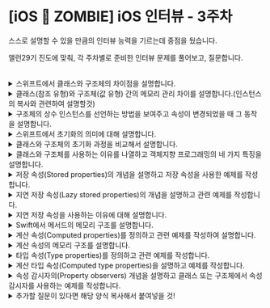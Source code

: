 # [iOS 🧟 ZOMBIE] iOS 인터뷰 - 3주차

스스로 설명할 수 있을 만큼의 인터뷰 능력을 기르는데 중점을 뒀습니다.

앨런29기 진도에 맞춰, 각 주차별로 준비한 인터뷰 문제를 풀어보고, 질문합니다.

<br>

<details>
<summary>스위프트에서 클래스와 구조체의 차이점을 설명합니다.</summary>

```swift
// 클래스는 reference type이며 인스턴스가 메모리 영역에서 heap에 저장됩니다. 구조체는 value type으로 인스턴스가 stack 영역에 저장됩니다. reference type은 값의 복사가 일어날때 실제적으로는 인스턴스를 가리키는 메모리 주소의 복사가 일어나기 때문에 원본값과 복사된 값이 같은 메모리 영역을 가리키기 때문에 한쪽에서 수정이 일어나면 다른쪽에도 반영됩니다. 반면에 value type은 인스턴스의 복사가 일어날때 인스턴스 자체가 복사가 일어나기 때문에 한쪽에서 수정이 일어나도 다른쪽에는 영향이 없습니다. 또한 메모리 영역 특성상 stack에서의 읽기/쓰기가 heap 영역의 읽기/쓰기보다 빠르기 때문에 보편적으로는 구조체가 클래스보다 빠릅니다. 애플에서도 구조체를 사용할 수 없을때 클래스를 사용하라고 해놨습니다. 또 구조체는 상속이 되지 않지만 클래스는 상속이 가능합니다.  
```
</details>


<details>
<summary>클래스(참조 유형)와 구조체(값 유형) 간의 메모리 관리 차이를 설명합니다.(인스턴스의 복사와 관련하여 설명할것)</summary>

```swift
// 클래스(referece type)의 인스턴스는 heap영역에 생성되고 해당 인스턴스를 가리키는 메모리 주소를 stack 영역의 변수에 할당합니다. 값의 복사가 일어날때 해당 메모리 주소를 복사해서 변수에 할당합니다. 따라서 한쪽에서 수정이 일어나면 다른쪽에도 수정된 사항이 반영이 되는걸로 보여집니다. 반면에 구조체(value type)은 인스턴스 생성을 stack 영역에서 해서 변수에 할당합니다. 인스턴스의 복사가 일어날때 해당 인스턴스 자체를 복사해서 다른 변수에 할당합니다. 그렇기 때문에 한쪽에서 값의 변화가 일어나도 다른쪽에 영향을 끼치지 않습니다. 
```
</details>


<details>
<summary>구조체의 상수 인스턴스를 선언하는 방법을 보여주고 속성이 변경되었을 때 그 동작을 설명합니다.</summary>

```swift
// 
```
</details>


<details>
<summary>스위프트에서 초기화의 의미에 대해 설명합니다.</summary>

```swift
// 초기화란 특정 타입의 인스턴스를 생성하는 과정을 의미합니다. 타입에 따라 초기화 과정에서 초기화 함수에 파라미터를 넣어줘야하는 등 초기화함수가 요구하는 것들을 해야할 수 있습니다. 또한 커스텀 초기화 함수를 이용해서 특정 타입의 초기화 과정을 커스텀할 수 있습니다.
```
</details>


<details>
<summary>클래스와 구조체의 초기화 과정을 비교해서 설명합니다.</summary>

```swift
// 클래스는 초기화 과정에 인스턴스가 heap 영역에 생성됩니다. 그리고 해당 인스턴스를 카리키는(인스턴스의 메모리주소를 갖고 있는) 변수가 stack영역에 저장이 됩니다. 반면에 구조체의 인스턴스는 stack 영역에 생겨서 변수에 직접 저장이 됩니다. 
```
</details>


<details>
<summary>클래스와 구조체를 사용하는 이유를 나열하고 객체지향 프로그래밍의 네 가지 특징을 설명합니다.</summary>

```swift
// 클래스와 구조체를 사용하는 이유는 데이터를 우리가 원하는 데이터를 묶어서 사용할려고 하기 때문입니다. 현실세계의 특정 물체에 대해서 우리가 필요한 정보를 모아서 클래스 혹은 구조체로 모델링하는것이 객체지향 프로그래밍의 특징 중 하나인 추상화라고 합니다. 이 모델링된 형태를 실제 코드로 구현하여 하나의 객체로 묶어내는 과정을 객체지향 프로그래밍의 특징 중 하나인 캡슐화라고 합니다. 캡슐화 과정에서 접근제어자를 잘 설정해서 외부에서 객체의 정보에 함부로 접근하지 못하게 하는것을 은닉화라고 합니다. 이 캡슐화된 객체를 필요에 따라 하위 클래스로 속성과 메서드를 내려서 사용할 수 있게 하는것이 객체지향 프로그래밍의 특징인 상속이라고 합니다. 마지막으로 상속받은 하위 객체에서 필요에 따라 재정의해서 사용하는것을 객체지향의 특징인 다형성이라고 합니다. 
```
</details>


<details>
<summary>저장 속성(Stored properties)의 개념을 설명하고 저장 속성을 사용한 예제를 작성합니다.</summary>

```swift
// 저장속성이란 해당 인스턴스에서 메모리에 저장해서 사용해서 사용하는 속성을 뜻합니다. 
class StoredPropertyClass {
    var number: Int
    
    init(number: Int) {
        self.number = number
    }
}
```
</details>


<details>
<summary>지연 저장 속성(Lazy stored properties)의 개념을 설명하고 관련 예제를 작성합니다.</summary>

```swift
// 지연 저장 속성은 저장 속성이지만 인스턴스를 생성할때 메모리에 올라가지 않는 속성입니다. 추후에 지연 저장 속성에 접근(읽기 혹은 쓰기)를 할 때 메모리에 올라가기 때문에 메모리의 부담을 줄여주는 속성입니다. 
class LazyStoredPropertyClass {
    lazy var lazyNumber: Int = 1
}
```
</details>


<details>
<summary>지연 저장 속성을 사용하는 이유에 대해 설명합니다.</summary>

```swift
// 메모리에 부담을 줄여주기 위해서 입니다. 간단한 저장 속성의 경우에는 큰 문제가 되지 않지만 이미지처럼 사이즈가 큰 값들을 인스턴스의 생성과 함께 메모리에 올린다면 초기화 과정에서 부담이 되고 또한 사용하지 않는다면 해당 크기만큼의 메모리가 낭비됩니다. 이럴때 지연 저장 속성을 이용한다면 꼭 필요할때 해당 값이 메모리에 올라가기 때문에 메모리 낭비를 줄일 수 있습니다.
```
</details>


<details>
<summary>Swift에서 메서드의 메모리 구조를 설명합니다.</summary>

```swift
// Swift에서 메서드는 코드의 묶음입니다. 메서드의 코드는 컴파일되어서 코드 영역에 저장되고, 타입의 메서드는 해당 코드 영역의 시작 지점을 카리키게 됩니다. 따라서 메서드를 실행시키면 해당 타입으로 간 다음에 해당 타입에 메서드를 저장해놓은 배열에서 메서드를 찾아서 해당 메서드가 있는 코드 영역으로 이동해서 코드를 실행시킵니다.
```
</details>


<details>
<summary>계산 속성(Computed properties)를 정의하고 관련 예제를 작성하여 설명합니다.</summary>

```swift
// 계산 속성은 실질적으로는 메서드입니다. 계산 속성의 getter와 setter는 실질적으로는 메서드로 구현되어 있으며, 읽기/쓰기를 코드에서 할려고 할때마다 이 getter 메서드와 setter 메서드가 실행되는것입니다.
struct ComputedPropertyStruct {
    var storedProperty: Int = 1
    var computedProperty: Int {
        get {
            return storedProperty
        }
        set {
            self.storedProperty = newValue
        }
    }
}
```
</details>


<details>
<summary>계산 속성의 메모리 구조를 설명합니다.</summary>

```swift
// 계산 속성의 메모리 구조는 메서드와 유사합니다. 계산속성의 읽기 혹은 쓰기를 요청하면 해당 작업을 하는 코드 영역에 저장된 코드로 메모리 주소를 이동시킵니다.
```
</details>


<details>
<summary>타입 속성(Type properties)를 정의하고 관련 예제를 작성합니다.</summary>

```swift
// 타입 속성은 인스턴스에 부여되는게 아닌 타입에 부여되는 속성입니다. 타입 속성은 보통은 해당 타입과 하위 클래스들에서 필요한 값, 혹은 해당 타입의 인스턴스들이 공통으로 가져야하는 값들을 타입 속성으로 정의합니다.
struct TypePropertyStruct {
    static var typeProperty: String = "Type Property"
}
```
</details>


<details>
<summary>계산 타입 속성(Computed type properties)을 설명하고 예제를 작성합니다.</summary>

```swift
// 계산 타입 속성은 말 그대로 계산 속성과 타입 속성이 합쳐진것입니다. 타입 속성과 마찬가지로 타입에 부여된 속성이지만, 계산 속성과 마찬가지로 메서드의 형태로 존재하는 속성입니다.
```
</details>


<details>
<summary>속성 감시자의(Property observers) 개념을 설명하고 클래스 또는 구조체에서 속성 감시자를 사용하는 예제를 작성합니다.</summary>

```swift
// 속성 감시자는 특정 속성의 변화를 감지하는 역할을 합니다. 속성 감시자를 사용하는 이유는 속성이 변화하는 시점에 특정 동작을 할 수 있게 하기 때문에 유용하게 사용할 수 있습니다.
struct PropertyObserverStruct {
    var propertyObserver: Int = 0 {
        willSet {
            print("값이 변화하기 전")
            print(propertyObserver)
        }
        didSet {
            print("값이 변화한 후")
            print(propertyObserver)
        }
    }
}
```
</details>





<details>
<summary>추가할 질문이 있다면 해당 양식 복사해서 붙여넣을 것!</summary>

```swift
//답변
```
</details>

